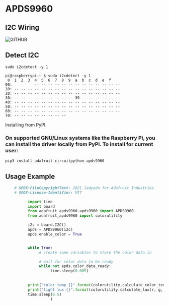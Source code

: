 # APDS9960
## I2C Wiring
![GITHUB](https://cdn-learn.adafruit.com/assets/assets/000/058/685/original/light_raspi_apds9960_i2c_bb.png?1533613053)
## Detect I2C
`sudo i2cdetect -y 1`

    pi@raspberrypi:~ $ sudo i2cdetect -y 1
     0  1  2  3  4  5  6  7  8  9  a  b  c  d  e  f
    00:          -- -- -- -- -- -- -- -- -- -- -- -- --
    10: -- -- -- -- -- -- -- -- -- -- -- -- -- -- -- --
    20: -- -- -- -- -- -- -- -- -- -- -- -- -- -- -- --
    30: -- -- -- -- -- -- -- -- -- 39 -- -- -- -- -- --
    40: -- -- -- -- -- -- -- -- -- -- -- -- -- -- -- --
    50: -- -- -- -- -- -- -- -- -- -- -- -- -- -- -- --
    60: -- -- -- -- -- -- -- -- -- -- -- -- -- -- -- --
    70: -- -- -- -- -- -- -- --

Installing from PyPI
### On supported GNU/Linux systems like the Raspberry Pi, you can install the driver locally from PyPI. To install for current user:
`pip3 install adafruit-circuitpython-apds9960`
## Usage Example
```python
    # SPDX-FileCopyrightText: 2021 ladyada for Adafruit Industries
    # SPDX-License-Identifier: MIT

          import time
          import board
          from adafruit_apds9960.apds9960 import APDS9960
          from adafruit_apds9960 import colorutility

          i2c = board.I2C()
          apds = APDS9960(i2c)
          apds.enable_color = True


          while True:
               # create some variables to store the color data in

               # wait for color data to be ready
               while not apds.color_data_ready:
                    time.sleep(0.005)
                    
                    
          print("color temp {}".format(colorutility.calculate_color_temperature(r, g, b)))
          print("light lux {}".format(colorutility.calculate_lux(r, g, b)))
          time.sleep(0.5)
                    )
```
          
